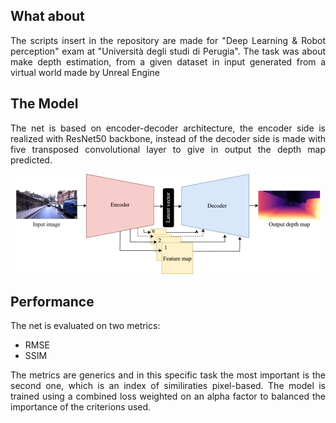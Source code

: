 ## What about 
<p align=justify>
The scripts insert in the repository are made for "Deep Learning & Robot perception" exam at "Università degli studi di Perugia". The task was about make depth estimation, from a given dataset in input generated from a virtual world made by Unreal Engine
</p>

## The Model
<p align=justify>
The net is based on encoder-decoder architecture, the encoder side is realized with ResNet50 backbone, instead of the decoder side is made with five transposed convolutional layer to give in output the depth map predicted. 
</p>

<div align= center>

![](.png/net_depth_estimation.jpg)

</div>

## Performance
The net is evaluated on two metrics:
- RMSE 
- SSIM
<p align=justify>
The metrics are generics and in this specific task the most important is the second one, which is an index of similiraties pixel-based. The model is trained using a combined loss weighted on an alpha factor to balanced the importance of the criterions used. 
</p>